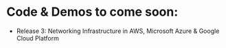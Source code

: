 # Code & Demos to come soon:

* Release 3: Networking Infrastructure in AWS, Microsoft Azure & Google Cloud Platform
